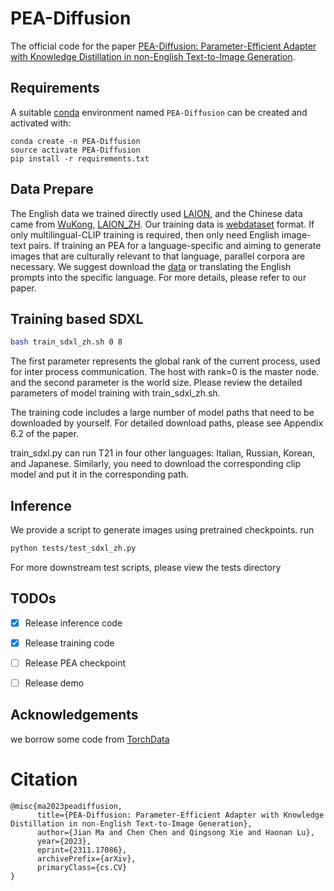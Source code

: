 # PEA-Diffusion


The official code for the paper [PEA-Diffusion: Parameter-Efficient Adapter with Knowledge Distillation in non-English Text-to-Image Generation](https://arxiv.org/abs/2311.17086).

## Requirements
A suitable [conda](https://conda.io/) environment named `PEA-Diffusion` can be created
and activated with:

```
conda create -n PEA-Diffusion   
source activate PEA-Diffusion   
pip install -r requirements.txt
```

## Data Prepare 
The English data we trained directly used [LAION](https://huggingface.co/datasets/laion/laion2B-en), and the Chinese data came from [WuKong](https://wukong-dataset.github.io/wukong-dataset/), [LAION_ZH](https://huggingface.co/datasets/IDEA-CCNL/laion2B-multi-chinese-subset). Our training data is [webdataset](https://github.com/webdataset/webdataset) format. If only multilingual-CLIP training is required, then only need English image-text pairs.
If training an PEA for a language-specific and aiming to generate images that are culturally relevant to that language, parallel corpora are necessary. We suggest download the [data](https://huggingface.co/datasets/laion/laion2B-multi-joined-translated-to-en) or translating the English prompts into the specific language. For more details, please refer to our paper.


## Training based SDXL

```bash
bash train_sdxl_zh.sh 0 8
```
The first parameter represents the global rank of the current process, used for inter process communication. The host with rank=0 is the master node.
and the second parameter is the world size. Please review the detailed parameters of model training with train_sdxl_zh.sh.

The training code includes a large number of model paths that need to be downloaded by yourself. For detailed download paths, please see Appendix 6.2 of the paper.

train_sdxl.py can run T21 in four other languages: Italian, Russian, Korean, and Japanese. Similarly, you need to download the corresponding clip model and put it in the corresponding path.

## Inference

We provide a script to generate images using pretrained checkpoints. run
```bash
python tests/test_sdxl_zh.py
```
For more downstream test scripts, please view the tests directory


## TODOs

- [x] Release inference code
- [x] Release training code
- [ ] Release PEA checkpoint
- [ ] Release demo


## Acknowledgements
we borrow some code from [TorchData](https://github.com/pytorch/data/blob/a5b4720dece60565788ac4c9a85e01719188b28e/torchdata/datapipes/iter/util/samplemultiplexer.py)


# Citation
```
@misc{ma2023peadiffusion,
      title={PEA-Diffusion: Parameter-Efficient Adapter with Knowledge Distillation in non-English Text-to-Image Generation}, 
      author={Jian Ma and Chen Chen and Qingsong Xie and Haonan Lu},
      year={2023},
      eprint={2311.17086},
      archivePrefix={arXiv},
      primaryClass={cs.CV}
}
```

